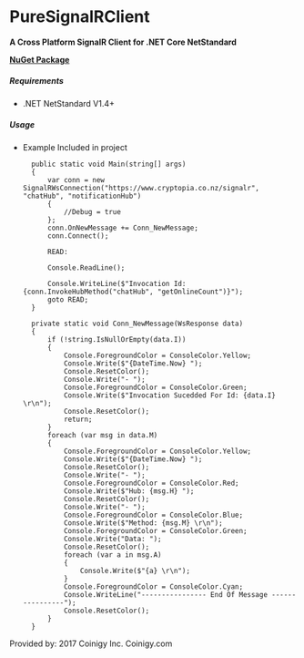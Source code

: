 # PureSignalRClient
**A Cross Platform SignalR Client for .NET Core NetStandard**

**[NuGet Package](https://www.nuget.org/packages/PureSignalRClient)**

##### Requirements
* .NET NetStandard V1.4+

##### Usage
* Example Included in project

        public static void Main(string[] args)
        {
            var conn = new SignalRWsConnection("https://www.cryptopia.co.nz/signalr", "chatHub", "notificationHub")
            {
                //Debug = true
            };
            conn.OnNewMessage += Conn_NewMessage;
            conn.Connect();

            READ:

            Console.ReadLine();

            Console.WriteLine($"Invocation Id: {conn.InvokeHubMethod("chatHub", "getOnlineCount")}");
            goto READ;
        }

        private static void Conn_NewMessage(WsResponse data)
        {
            if (!string.IsNullOrEmpty(data.I))
            {
                Console.ForegroundColor = ConsoleColor.Yellow;
                Console.Write($"{DateTime.Now} ");
                Console.ResetColor();
                Console.Write("- ");
                Console.ForegroundColor = ConsoleColor.Green;
                Console.Write($"Invocation Sucedded For Id: {data.I} \r\n");
                Console.ResetColor();
                return;
            }
            foreach (var msg in data.M)
            {
                Console.ForegroundColor = ConsoleColor.Yellow;
                Console.Write($"{DateTime.Now} ");
                Console.ResetColor();
                Console.Write("- ");
                Console.ForegroundColor = ConsoleColor.Red;
                Console.Write($"Hub: {msg.H} ");
                Console.ResetColor();
                Console.Write("- ");
                Console.ForegroundColor = ConsoleColor.Blue;
                Console.Write($"Method: {msg.M} \r\n");
                Console.ForegroundColor = ConsoleColor.Green;
                Console.Write("Data: ");
                Console.ResetColor();
                foreach (var a in msg.A)
                {
                    Console.Write($"{a} \r\n");
                }
                Console.ForegroundColor = ConsoleColor.Cyan;
                Console.WriteLine("---------------- End Of Message ----------------");
                Console.ResetColor();
            }
        }
Provided by: 2017 Coinigy Inc. Coinigy.com
